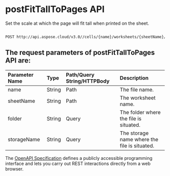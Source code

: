 # **postFitTallToPages API**

Set the scale at which the page will fit tall when printed on the sheet. 

```bash

POST http://api.aspose.cloud/v3.0//cells/{name}/worksheets/{sheetName}/pagesetup/fittalltopages

```

## The request parameters of **postFitTallToPages** API are: 

| Parameter Name | Type | Path/Query String/HTTPBody | Description | 
| :- | :- | :- |:- | 
|name|String|Path|The file name.|
|sheetName|String|Path|The worksheet name.|
|folder|String|Query|The folder where the file is situated.|
|storageName|String|Query|The storage name where the file is situated.|


The [OpenAPI Specification](https://reference.aspose.cloud/cells/#/PageSetupController/PostFitTallToPages) defines a publicly accessible programming interface and lets you carry out REST interactions directly from a web browser.

